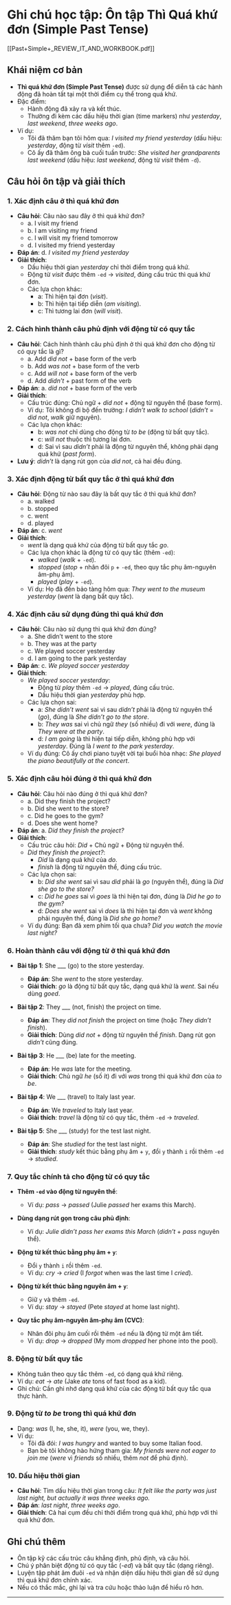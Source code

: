 # Ghi chú học tập: Ôn tập Thì Quá khứ đơn (Simple Past Tense)

[[Past+Simple+_REVIEW_IT_AND_WORKBOOK.pdf]]
## Khái niệm cơ bản
- **Thì quá khứ đơn (Simple Past Tense)** được sử dụng để diễn tả các hành động đã hoàn tất tại một thời điểm cụ thể trong quá khứ.
- Đặc điểm:
  - Hành động đã xảy ra và kết thúc.
  - Thường đi kèm các dấu hiệu thời gian (time markers) như *yesterday*, *last weekend*, *three weeks ago*.
- Ví dụ:
  - Tôi đã thăm bạn tôi hôm qua: *I visited my friend yesterday* (dấu hiệu: *yesterday*, động từ *visit* thêm `-ed`).
  - Cô ấy đã thăm ông bà cuối tuần trước: *She visited her grandparents last weekend* (dấu hiệu: *last weekend*, động từ *visit* thêm `-d`).

## Câu hỏi ôn tập và giải thích

### 1. Xác định câu ở thì quá khứ đơn
- **Câu hỏi**: Câu nào sau đây ở thì quá khứ đơn?
  - a. I visit my friend
  - b. I am visiting my friend
  - c. I will visit my friend tomorrow
  - d. I visited my friend yesterday
- **Đáp án**: d. *I visited my friend yesterday*
- **Giải thích**:
  - Dấu hiệu thời gian *yesterday* chỉ thời điểm trong quá khứ.
  - Động từ *visit* được thêm `-ed` → *visited*, đúng cấu trúc thì quá khứ đơn.
  - Các lựa chọn khác:
    - a: Thì hiện tại đơn (*visit*).
    - b: Thì hiện tại tiếp diễn (*am visiting*).
    - c: Thì tương lai đơn (*will visit*).

### 2. Cách hình thành câu phủ định với động từ có quy tắc
- **Câu hỏi**: Cách hình thành câu phủ định ở thì quá khứ đơn cho động từ có quy tắc là gì?
  - a. Add *did not* + base form of the verb
  - b. Add *was not* + base form of the verb
  - c. Add *will not* + base form of the verb
  - d. Add *didn’t* + past form of the verb
- **Đáp án**: a. *did not* + base form of the verb
- **Giải thích**:
  - Cấu trúc đúng: Chủ ngữ + *did not* + động từ nguyên thể (base form).
  - Ví dụ: Tôi không đi bộ đến trường: *I didn’t walk to school* (*didn’t* = *did not*, *walk* giữ nguyên).
  - Các lựa chọn khác:
    - b: *was not* chỉ dùng cho động từ *to be* (động từ bất quy tắc).
    - c: *will not* thuộc thì tương lai đơn.
    - d: Sai vì sau *didn’t* phải là động từ nguyên thể, không phải dạng quá khứ (*past form*).
- **Lưu ý**: *didn’t* là dạng rút gọn của *did not*, cả hai đều đúng.

### 3. Xác định động từ bất quy tắc ở thì quá khứ đơn
- **Câu hỏi**: Động từ nào sau đây là bất quy tắc ở thì quá khứ đơn?
  - a. walked
  - b. stopped
  - c. went
  - d. played
- **Đáp án**: c. *went*
- **Giải thích**:
  - *went* là dạng quá khứ của động từ bất quy tắc *go*.
  - Các lựa chọn khác là động từ có quy tắc (thêm `-ed`):
    - *walked* (*walk* + `-ed`).
    - *stopped* (*stop* + nhân đôi `p` + `-ed`, theo quy tắc phụ âm-nguyên âm-phụ âm).
    - *played* (*play* + `-ed`).
  - Ví dụ: Họ đã đến bảo tàng hôm qua: *They went to the museum yesterday* (*went* là dạng bất quy tắc).

### 4. Xác định câu sử dụng đúng thì quá khứ đơn
- **Câu hỏi**: Câu nào sử dụng thì quá khứ đơn đúng?
  - a. She didn’t went to the store
  - b. They was at the party
  - c. We played soccer yesterday
  - d. I am going to the park yesterday
- **Đáp án**: c. *We played soccer yesterday*
- **Giải thích**:
  - *We played soccer yesterday*:
    - Động từ *play* thêm `-ed` → *played*, đúng cấu trúc.
    - Dấu hiệu thời gian *yesterday* phù hợp.
  - Các lựa chọn sai:
    - a: *She didn’t went* sai vì sau *didn’t* phải là động từ nguyên thể (*go*), đúng là *She didn’t go to the store*.
    - b: *They was* sai vì chủ ngữ *they* (số nhiều) đi với *were*, đúng là *They were at the party*.
    - d: *I am going* là thì hiện tại tiếp diễn, không phù hợp với *yesterday*. Đúng là *I went to the park yesterday*.
  - Ví dụ đúng: Cô ấy chơi piano tuyệt vời tại buổi hòa nhạc: *She played the piano beautifully at the concert*.

### 5. Xác định câu hỏi đúng ở thì quá khứ đơn
- **Câu hỏi**: Câu hỏi nào đúng ở thì quá khứ đơn?
  - a. Did they finish the project?
  - b. Did she went to the store?
  - c. Did he goes to the gym?
  - d. Does she went home?
- **Đáp án**: a. *Did they finish the project?*
- **Giải thích**:
  - Cấu trúc câu hỏi: *Did* + Chủ ngữ + Động từ nguyên thể.
  - *Did they finish the project?*:
    - *Did* là dạng quá khứ của *do*.
    - *finish* là động từ nguyên thể, đúng cấu trúc.
  - Các lựa chọn sai:
    - b: *Did she went* sai vì sau *did* phải là *go* (nguyên thể), đúng là *Did she go to the store?*
    - c: *Did he goes* sai vì *goes* là thì hiện tại đơn, đúng là *Did he go to the gym?*
    - d: *Does she went* sai vì *does* là thì hiện tại đơn và *went* không phải nguyên thể, đúng là *Did she go home?*
  - Ví dụ đúng: Bạn đã xem phim tối qua chưa? *Did you watch the movie last night?*

### 6. Hoàn thành câu với động từ ở thì quá khứ đơn
- **Bài tập 1**: She ___ (go) to the store yesterday.
  - **Đáp án**: She *went* to the store yesterday.
  - **Giải thích**: *go* là động từ bất quy tắc, dạng quá khứ là *went*. Sai nếu dùng *goed*.

- **Bài tập 2**: They ___ (not, finish) the project on time.
  - **Đáp án**: They *did not finish* the project on time (hoặc *They didn’t finish*).
  - **Giải thích**: Dùng *did not* + động từ nguyên thể *finish*. Dạng rút gọn *didn’t* cũng đúng.

- **Bài tập 3**: He ___ (be) late for the meeting.
  - **Đáp án**: He *was* late for the meeting.
  - **Giải thích**: Chủ ngữ *he* (số ít) đi với *was* trong thì quá khứ đơn của *to be*.

- **Bài tập 4**: We ___ (travel) to Italy last year.
  - **Đáp án**: We *traveled* to Italy last year.
  - **Giải thích**: *travel* là động từ có quy tắc, thêm `-ed` → *traveled*.

- **Bài tập 5**: She ___ (study) for the test last night.
  - **Đáp án**: She *studied* for the test last night.
  - **Giải thích**: *study* kết thúc bằng phụ âm + `y`, đổi `y` thành `i` rồi thêm `-ed` → *studied*.

### 7. Quy tắc chính tả cho động từ có quy tắc
- **Thêm `-ed` vào động từ nguyên thể**:
  - Ví dụ: *pass* → *passed* (Julie *passed* her exams this March).
- **Dùng dạng rút gọn trong câu phủ định**:
  - Ví dụ: *Julie didn’t pass her exams this March* (*didn’t* + *pass* nguyên thể).

- **Động từ kết thúc bằng phụ âm + `y`**:
  - Đổi `y` thành `i` rồi thêm `-ed`.
  - Ví dụ: *cry* → *cried* (I *forgot* when was the last time I *cried*).
- **Động từ kết thúc bằng nguyên âm + `y`**:
  - Giữ `y` và thêm `-ed`.
  - Ví dụ: *stay* → *stayed* (Pete *stayed* at home last night).

- **Quy tắc phụ âm-nguyên âm-phụ âm (CVC)**:
  - Nhân đôi phụ âm cuối rồi thêm `-ed` nếu là động từ một âm tiết.
  - Ví dụ: *drop* → *dropped* (My mom *dropped* her phone into the pool).

### 8. Động từ bất quy tắc
- Không tuân theo quy tắc thêm `-ed`, có dạng quá khứ riêng.
- Ví dụ: *eat* → *ate* (Jake *ate* tons of fast food as a kid).
- Ghi chú: Cần ghi nhớ dạng quá khứ của các động từ bất quy tắc qua thực hành.

### 9. Động từ *to be* trong thì quá khứ đơn
- Dạng: *was* (I, he, she, it), *were* (you, we, they).
- Ví dụ:
  - Tôi đã đói: *I was hungry* and wanted to buy some Italian food.
  - Bạn bè tôi không hào hứng tham gia: *My friends were not eager to join me* (*were* vì *friends* số nhiều, thêm *not* để phủ định).

### 10. Dấu hiệu thời gian
- **Câu hỏi**: Tìm dấu hiệu thời gian trong câu: *It felt like the party was just last night, but actually it was three weeks ago.*
- **Đáp án**: *last night*, *three weeks ago*.
- **Giải thích**: Cả hai cụm đều chỉ thời điểm trong quá khứ, phù hợp với thì quá khứ đơn.

## Ghi chú thêm
- Ôn tập kỹ các cấu trúc câu khẳng định, phủ định, và câu hỏi.
- Chú ý phân biệt động từ có quy tắc (*-ed*) và bất quy tắc (dạng riêng).
- Luyện tập phát âm đuôi `-ed` và nhận diện dấu hiệu thời gian để sử dụng thì quá khứ đơn chính xác.
- Nếu có thắc mắc, ghi lại và tra cứu hoặc thảo luận để hiểu rõ hơn.

---
